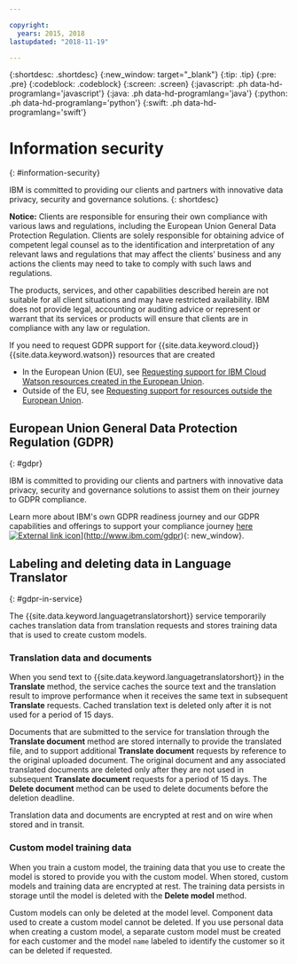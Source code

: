 ```yaml
---

copyright:
  years: 2015, 2018
lastupdated: "2018-11-19"

---
```


{:shortdesc: .shortdesc}
{:new_window: target="_blank"}
{:tip: .tip}
{:pre: .pre}
{:codeblock: .codeblock}
{:screen: .screen}
{:javascript: .ph data-hd-programlang='javascript'}
{:java: .ph data-hd-programlang='java'}
{:python: .ph data-hd-programlang='python'}
{:swift: .ph data-hd-programlang='swift'}

# Information security
{: #information-security}

IBM is committed to providing our clients and partners with innovative data privacy, security and governance solutions.
{: shortdesc}

**Notice:**
Clients are responsible for ensuring their own compliance with various laws and regulations, including the European Union General Data Protection Regulation. Clients are solely responsible for obtaining advice of competent legal counsel as to the identification and interpretation of any relevant laws and regulations that may affect the clients’ business and any actions the clients may need to take to comply with such laws and regulations.

The products, services, and other capabilities described herein are not suitable for all client situations and may have restricted availability. IBM does not provide legal, accounting or auditing advice or represent or warrant that its services or products will ensure that clients are in compliance with any law or regulation.

If you need to request GDPR support for {{site.data.keyword.cloud}} {{site.data.keyword.watson}} resources that are created

-   In the European Union (EU), see [Requesting support for IBM Cloud Watson resources created in the European Union](/docs/services/watson/getting-started-gdpr-sar.html#request-EU).
-   Outside of the EU, see [Requesting support for resources outside the European Union](/docs/services/watson/getting-started-gdpr-sar.html#request-non-EU).

## European Union General Data Protection Regulation (GDPR)
{: #gdpr}

IBM is committed to providing our clients and partners with innovative data privacy, security and governance solutions to assist them on their journey to GDPR compliance.

Learn more about IBM's own GDPR readiness journey and our GDPR capabilities and offerings to support your compliance journey [here ![External link icon](../../icons/launch-glyph.svg "External link icon")](../../icons/launch-glyph.svg "External link icon")](http://www.ibm.com/gdpr){: new_window}.

## Labeling and deleting data in Language Translator
{: #gdpr-in-service}

The {{site.data.keyword.languagetranslatorshort}} service temporarily caches translation data from translation requests and stores training data that is used to create custom models.

### Translation data and documents

When you send text to {{site.data.keyword.languagetranslatorshort}} in the **Translate** method, the service caches the source text and the translation result to improve performance when it receives the same text in subsequent **Translate** requests. Cached translation text is deleted only after it is not used for a period of 15 days.

Documents that are submitted to the service for translation through the **Translate document** method are stored internally to provide the translated file, and to support additional **Translate document** requests by reference to the original uploaded document. The original document and any associated translated documents are deleted only after they are not used in subsequent **Translate document** requests for a period of 15 days. The **Delete document** method can be used to delete documents before the deletion deadline. 

Translation data and documents are encrypted at rest and on wire when stored and in transit.

### Custom model training data

When you train a custom model, the training data that you use to create the model is stored to provide you with the custom model. When stored, custom models and training data are encrypted at rest. The training data persists in storage until the model is deleted with the **Delete model** method.

Custom models can only be deleted at the model level. Component data used to create a custom model cannot be deleted. If you use personal data when creating a custom model, a separate custom model must be created for each customer and the model `name` labeled to identify the customer so it can be deleted if requested. 